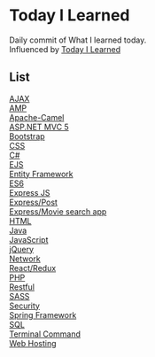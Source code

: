 # Today I Learned
Daily commit of What I learned today.<br>
Influenced by [Today I Learned](https://github.com/thoughtbot/til)

## List
[AJAX](https://github.com/reoim/TIL/blob/master/AJAX.md)<br>
[AMP](https://github.com/reoim/TIL/tree/master/AMP)<br>
[Apache-Camel](https://github.com/reoim/TIL/tree/master/Apache-Camel)<br>
[ASP.NET MVC 5](https://github.com/reoim/TIL/tree/master/ASP.NET%20MVC%205)<br>
[Bootstrap](https://github.com/reoim/TIL/blob/master/Bootstrap.md)<br>
[CSS](https://github.com/reoim/TIL/blob/master/CSS.md)<br>
[C#](https://github.com/reoim/TIL/tree/master/C%23)<br>
[EJS](https://github.com/reoim/TIL/tree/master/WebDevBootcamp/EJSexercise)<br>
[Entity Framework](https://github.com/reoim/TIL/blob/master/ASP.NET%20MVC%205/Entity%20Framework.md)<br>
[ES6](https://github.com/reoim/TIL/tree/master/JavaScript/ES6.md)<br>
[Express JS](https://github.com/reoim/TIL/blob/master/ExpressJS.md)<br>
[Express/Post](https://github.com/reoim/TIL/tree/master/WebDevBootcamp/PostRequestDemo)<br>
[Express/Movie search app](https://github.com/reoim/TIL/tree/master/WebDevBootcamp/APIs/MovieSearchApp)<br>
[HTML](https://github.com/reoim/TIL/tree/master/HTML)<br>
[Java](https://github.com/reoim/TIL/tree/master/Java)<br>
[JavaScript](https://github.com/reoim/TIL/tree/master/JavaScript)<br>
[jQuery](https://github.com/reoim/TIL/tree/master/jQuery.md)<br>
[Network](https://github.com/reoim/TIL/tree/master/Network)<br>
[React/Redux](https://github.com/reoim/TIL/tree/master/React-Redux)<br>
[PHP](https://github.com/reoim/TIL/tree/master/PHP)<br>
[Restful](https://github.com/reoim/TIL/blob/master/RESTful.md)<br>
[SASS](https://github.com/reoim/TIL/blob/master/SASS.md)<br>
[Security](https://github.com/reoim/TIL/tree/master/Security)<br>
[Spring Framework](https://github.com/reoim/TIL/blob/master/Java/SpringFramework.md)<br>
[SQL](https://github.com/reoim/TIL/blob/master/SQL.md)<br>
[Terminal Command](https://github.com/reoim/TIL/blob/master/terminal.md)<br>
[Web Hosting](https://github.com/reoim/TIL/blob/master/Web%20Hosting.md)<br>


